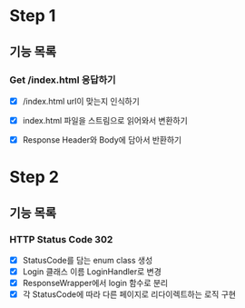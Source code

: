 # Step 1

## 기능 목록
### Get /index.html 응답하기
- [x] /index.html url이 맞는지 인식하기
- [x] index.html 파일을 스트림으로 읽어와서 변환하기
- [x] Response Header와 Body에 담아서 반환하기


# Step 2
## 기능 목록
### HTTP Status Code 302
- [x] StatusCode를 담는 enum class 생성
- [x] Login 클래스 이름 LoginHandler로 변경
- [x] ResponseWrapper에서 login 함수로 분리
- [x] 각 StatusCode에 따라 다른 페이지로 리다이렉트하는 로직 구현
